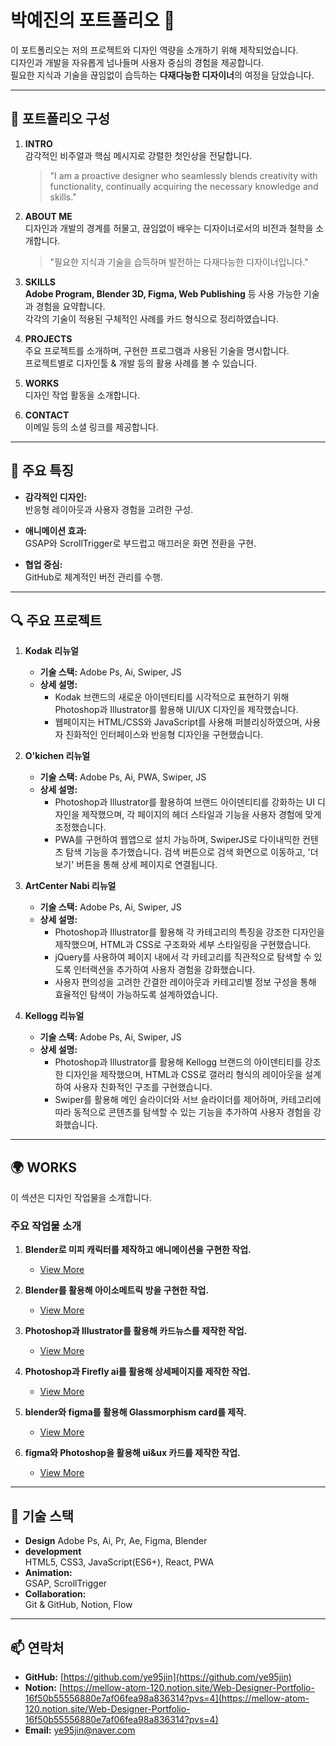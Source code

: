# 박예진의 포트폴리오 🌟  

이 포트폴리오는 저의 프로젝트와 디자인 역량을 소개하기 위해 제작되었습니다.  
디자인과 개발을 자유롭게 넘나들며 사용자 중심의 경험을 제공합니다.  
필요한 지식과 기술을 끊임없이 습득하는 **다재다능한 디자이너**의 여정을 담았습니다.  

---

## 📜 포트폴리오 구성  

1. **INTRO**  
   감각적인 비주얼과 핵심 메시지로 강렬한 첫인상을 전달합니다.  
   > "I am a proactive designer who seamlessly blends creativity
   	with functionality, continually acquiring the necessary knowledge and skills."

2. **ABOUT ME**  
   디자인과 개발의 경계를 허물고, 끊임없이 배우는 디자이너로서의 비전과 철학을 소개합니다.  
   > "필요한 지식과 기술을 습득하며 발전하는 다재다능한 디자이너입니다."

3. **SKILLS**  
   **Adobe Program, Blender 3D, Figma, Web Publishing** 등 사용 가능한 기술과 경험을 요약합니다.  
   각각의 기술이 적용된 구체적인 사례를 카드 형식으로 정리하였습니다.

4. **PROJECTS**  
   주요 프로젝트를 소개하며, 구현한 프로그램과 사용된 기술을 명시합니다.  
   프로젝트별로 디자인툴 & 개발 등의 활용 사례를 볼 수 있습니다.

5. **WORKS**  
   디자인 작업 활동을 소개합니다.

6. **CONTACT**  
   이메일 등의 소셜 링크를 제공합니다.

---

## 🎨 주요 특징  

- **감각적인 디자인:**  
  반응형 레이아웃과 사용자 경험을 고려한 구성.  

- **애니메이션 효과:**  
  GSAP와 ScrollTrigger로 부드럽고 매끄러운 화면 전환을 구현.  

- **협업 중심:**  
  GitHub로 체계적인 버전 관리를 수행.  

---

## 🔍 주요 프로젝트  

1. **Kodak 리뉴얼**  
   - **기술 스택:** Adobe Ps, Ai, Swiper, JS  
   - **상세 설명:**  
     - Kodak 브랜드의 새로운 아이덴티티를 시각적으로 표현하기 위해 Photoshop과 Illustrator를 활용해 UI/UX 디자인을 제작했습니다. 
     - 웹페이지는 HTML/CSS와 JavaScript를 사용해 퍼블리싱하였으며, 사용자 친화적인 인터페이스와 반응형 디자인을 구현했습니다.

2. **O'kichen 리뉴얼**  
   - **기술 스택:** Adobe Ps, Ai, PWA, Swiper, JS  
   - **상세 설명:**  
     - Photoshop과 Illustrator를 활용하여 브랜드 아이덴티티를 강화하는 UI 디자인을 제작했으며, 각 페이지의 헤더 스타일과 기능을 사용자 경험에 맞게 조정했습니다.  
     - PWA를 구현하여 웹앱으로 설치 가능하며, SwiperJS로 다이내믹한 컨텐츠 탐색 기능을 추가했습니다. 검색 버튼으로 검색 화면으로 이동하고, '더보기' 버튼을 통해 상세 페이지로 연결됩니다.

3. **ArtCenter Nabi 리뉴얼**  
   - **기술 스택:**  Adobe Ps, Ai, Swiper, JS 
   - **상세 설명:**  
     - Photoshop과 Illustrator를 활용해 각 카테고리의 특징을 강조한 디자인을 제작했으며, HTML과 CSS로 구조화와 세부 스타일링을 구현했습니다.  
     - jQuery를 사용하여 페이지 내에서 각 카테고리를 직관적으로 탐색할 수 있도록 인터랙션을 추가하여 사용자 경험을 강화했습니다.  
     - 사용자 편의성을 고려한 간결한 레이아웃과 카테고리별 정보 구성을 통해 효율적인 탐색이 가능하도록 설계하였습니다. 

4. **Kellogg 리뉴얼**  
   - **기술 스택:**  Adobe Ps, Ai, Swiper, JS
   - **상세 설명:**  
     - Photoshop과 Illustrator를 활용해 Kellogg 브랜드의 아이덴티티를 강조한 디자인을 제작했으며, HTML과 CSS로 갤러리 형식의 레이아웃을 설계하여 사용자 친화적인 구조를 구현했습니다. 
     - Swiper를 활용해 메인 슬라이더와 서브 슬라이더를 제어하며, 카테고리에 따라 동적으로 콘텐츠를 탐색할 수 있는 기능을 추가하여 사용자 경험을 강화했습니다.

---

## 🌍 WORKS 

이 섹션은 디자인 작업물을 소개합니다.  

### 주요 작업물 소개

1. **Blender로 미피 캐릭터를 제작하고 애니메이션을 구현한 작업.**  
   - [View More](https://www.behance.net/gallery/215069101/Blender-Character-Creation-Miffy?lo=1734584821?share=1)

2. **Blender를 활용해 아이소메트릭 방을 구현한 작업.**  
   - [View More](https://www.behance.net/gallery/215070821/Isometric-room-creation-using-Blender?lo=1734586940?share=1)

3. **Photoshop과 Illustrator를 활용해 카드뉴스를 제작한 작업.**  
   - [View More](https://www.behance.net/gallery/215074259/_?lo=1734590572?share=1)

4. **Photoshop과 Firefly ai를 활용해 상세페이지를 제작한 작업.**  
   - [View More](https://www.behance.net/gallery/215730147/Hydra-Glow-Toner-?lo=1735564078)

5. **blender와 figma를 활용해 Glassmorphism card를 제작.**  
   - [View More](https://www.behance.net/gallery/215891025/Glass-Business-Card-Design?lo=1735819747?share=1)

6. **figma와 Photoshop을 활용해 ui&ux 카드를 제작한 작업.**  
   - [View More](https://www.behance.net/gallery/215892379/Progressive-Blur-Card-Design?lo=1735821014?share=1)

---

## 📌 기술 스택  

- **Design** 
  Adobe Ps, Ai, Pr, Ae, Figma, Blender
- **development**  
  HTML5, CSS3, JavaScript(ES6+), React, PWA
- **Animation:**  
  GSAP, ScrollTrigger  
- **Collaboration:**  
  Git & GitHub, Notion, Flow 

---

## 📫 연락처  

- **GitHub:** [https://github.com/ye95jin](https://github.com/ye95jin)  
- **Notion:** [https://mellow-atom-120.notion.site/Web-Designer-Portfolio-16f50b55556880e7af06fea98a836314?pvs=4](https://mellow-atom-120.notion.site/Web-Designer-Portfolio-16f50b55556880e7af06fea98a836314?pvs=4)  
- **Email:** [ye95jin@naver.com](mailto:ye95jin@naver.com)  
